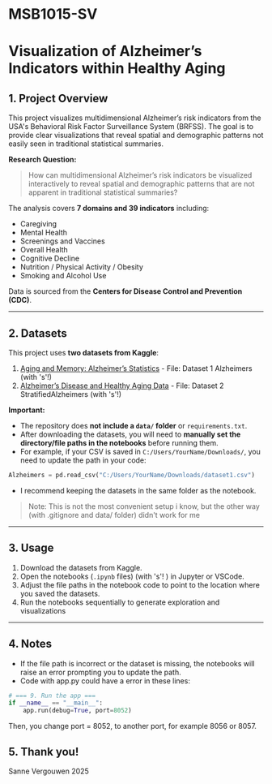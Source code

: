 # MSB1015-SV

# Visualization of Alzheimer’s Indicators within Healthy Aging

## 1. Project Overview

This project visualizes multidimensional Alzheimer’s risk indicators from the USA's Behavioral Risk Factor Surveillance System (BRFSS). The goal is to provide clear visualizations that reveal spatial and demographic patterns not easily seen in traditional statistical summaries.

**Research Question:**

> How can multidimensional Alzheimer’s risk indicators be visualized interactively to reveal spatial and demographic patterns that are not apparent in traditional statistical summaries?

The analysis covers **7 domains and 39 indicators** including:

* Caregiving
* Mental Health
* Screenings and Vaccines
* Overall Health
* Cognitive Decline
* Nutrition / Physical Activity / Obesity
* Smoking and Alcohol Use

Data is sourced from the **Centers for Disease Control and Prevention (CDC)**.

---

## 2. Datasets

This project uses **two datasets from Kaggle**:

1. [Aging and Memory: Alzheimer’s Statistics](https://www.kaggle.com/datasets/amitvkulkarni/aging-and-memory-alzheimers-statistics) - File: Dataset 1 Alzheimers (with 's'!)
2. [Alzheimer’s Disease and Healthy Aging Data](https://www.kaggle.com/datasets/daniilkrasnoproshin/alzheimers-disease-and-healthy-aging-data) - File: Dataset 2 StratifiedAlzheimers (with 's'!)

**Important:**

* The repository does **not include a `data/` folder** or `requirements.txt`.
* After downloading the datasets, you will need to **manually set the directory/file paths in the notebooks** before running them.
* For example, if your CSV is saved in `C:/Users/YourName/Downloads/`, you need to update the path in your code:

```python
Alzheimers = pd.read_csv("C:/Users/YourName/Downloads/dataset1.csv")
```

* I recommend keeping the datasets in the same folder as the notebook.

> Note: This is not the most convenient setup i know, but the other way (with .gitignore and data/ folder) didn't work for me

---

## 3. Usage

1. Download the datasets from Kaggle.
2. Open the notebooks (`.ipynb` files) (with 's'! ) in Jupyter or VSCode.
3. Adjust the file paths in the notebook code to point to the location where you saved the datasets.
4. Run the notebooks sequentially to generate exploration and visualizations

---

## 4. Notes

* If the file path is incorrect or the dataset is missing, the notebooks will raise an error prompting you to update the path.
* Code with app.py could have a error in these lines:

```python
# === 9. Run the app ===
if __name__ == "__main__":
    app.run(debug=True, port=8052)
```

Then, you change port = 8052, to another port, for example 8056 or 8057.

## 5. Thank you!

Sanne Vergouwen
2025




